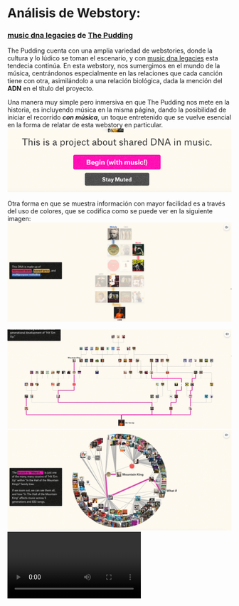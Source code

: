# Análisis de Webstory: 
### [music dna legacies](https://pudding.cool/2025/04/music-dna/) de [The Pudding](https://pudding.cool/)

The Pudding cuenta con una amplia variedad de webstories, donde la cultura y lo lúdico se toman el escenario, y con [music dna legacies](https://pudding.cool/2025/04/music-dna/) esta tendecia continúa. En esta webstory, nos sumergimos en el mundo de la música, centrándonos especialmente en las relaciones que cada canción tiene con otra, asimilándolo a una relación biológica, dada la mención del **ADN** en el título del proyecto. 

Una manera muy simple pero inmersiva en que The Pudding nos mete en la historia, es incluyendo música en la misma página, dando la posibilidad de iniciar el recorrido ***con música***, un toque entretenido que se vuelve esencial en la forma de relatar de esta webstory en particular. 
![yupiii](/imgs/begin.png)

Otra forma en que se muestra información con mayor facilidad es a través del uso de colores, que se codifica como se puede ver en la siguiente imagen:
![yupiii](/imgs/color%20coding.png)


![yupiii](/imgs/tree.png)
![yupiii](/imgs/visualization%202.png)
![](/vids/Video1.mov)